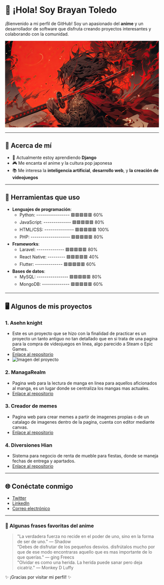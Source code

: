 # 👋 ¡Hola! Soy Brayan Toledo

¡Bienvenido a mi perfil de GitHub! Soy un apasionado del **anime** y un desarrollador de software que disfruta creando proyectos interesantes y colaborando con la comunidad.

![Anime Banner](https://github.com/Kunaizakku/Kunaizakku/blob/main/img/banner.jpg?raw=true)

---

## 🌸 Acerca de mí

- 🚀 Actualmente estoy aprendiendo **Django**
- 🎮 Me encanta el anime y la cultura pop japonesa
- 📚 Me interesa la **inteligencia artificial**, **desarrollo web**, y **la creación de videojuegos**

---

## 🔧 Herramientas que uso

- **Lenguajes de programación**:
     - Python: ----------------- 🟩🟩🟩🟥🟥 60%
     - JavaScript: -------------- 🟩🟩🟩🟩🟥 80%
     - HTML/CSS: --------------- 🟩🟩🟩🟩🟩 100%
     - PHP: -------------------- 🟩🟩🟩🟩🟥 80%
- **Frameworks**:
     - Laravel: -------------- 🟩🟩🟩🟩🟥 80%
     - React Native: --------- 🟩🟩🟥🟥🟥 40%
     - Flutter: -------------- 🟩🟩🟩🟥🟥 60%
- **Bases de datos**:
     - MySQL: ---------------- 🟩🟩🟩🟩🟥 80%
     - MongoDB: -------------- 🟩🟩🟩🟥🟥 60%

---

## 🖥️ Algunos de mis proyectos

### 1. **Asehn knight**
   - Este es un proyecto que se hizo con la finalidad de practicar es un proyecto un tanto antiguo no tan detallado que en si trata de una pagina para la compra de videojuegos en linea, algo parecido a Steam o Epic Games.
   - [Enlace al repositorio](https://github.com/miusuario/proyecto)
   - ![Imagen del proyecto](https://example.com/proyecto-imagen.jpg)

### 2. **ManagaRealm**
   - Pagina web para la lectura de manga en linea para aquellos aficionados al manga, es un lugar donde se centraliza los mangas mas actuales.
   - [Enlace al repositorio](https://github.com/kunaizakku/mangarealm)

### 3. **Creador de memes**
   - Pagina web para crear memes a partir de imagenes propias o de un catalago de imagenes dentro de la pagina, cuenta con editor mediante canvas.
   - [Enlace al repositorio](https://github.com/kunaizakku/Creador-de-memes)

### 4. **Diversiones Hian**
   - Sistema para negocio de renta de mueble para fiestas, donde se maneja fechas de entrega y apartados.
   - [Enlace al repositorio](https://github.com/kunaizakku/diversiones-hian)

---

## 🌐 Conéctate conmigo

- [Twitter](https://twitter.com/kun_aizakku)
- [LinkedIn](https://linkedin.com/in/tuusuario)
- [Correo electrónico](mailto:brayt01@hotmail.com)

---

### 📝 Algunas frases favoritas del anime

> "La verdadera fuerza no recide en el poder de uno, sino en la forma de ser de uno." — Shadow  
> "Debes de disfrutar de los pequeños desvíos. disfrútalos mucho por que de ese modo encontraras aquello que es mas importante de lo que querías." — ging Freecs  
> "Olvidar es como una herida. La herida puede sanar pero deja cicatriz." — Monkey D Luffy  

✨ ¡Gracias por visitar mi perfil! ✨

